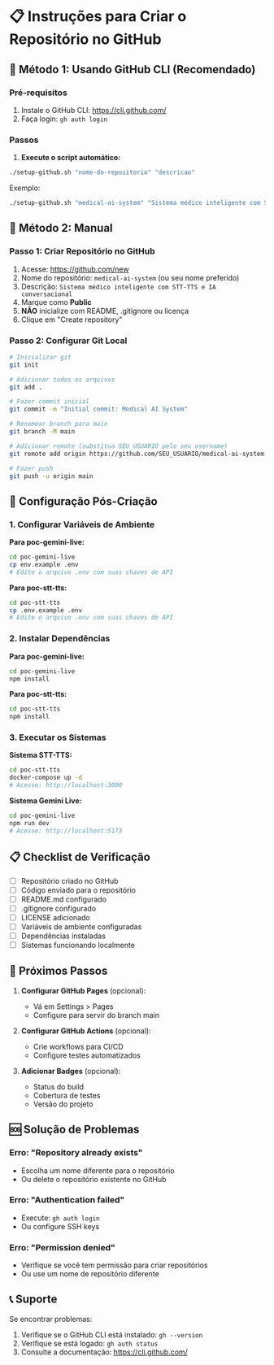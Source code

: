 # 📋 Instruções para Criar o Repositório no GitHub

## 🚀 Método 1: Usando GitHub CLI (Recomendado)

### Pré-requisitos
1. Instale o GitHub CLI: https://cli.github.com/
2. Faça login: `gh auth login`

### Passos
1. **Execute o script automático:**
```bash
./setup-github.sh "nome-do-repositorio" "descricao"
```

Exemplo:
```bash
./setup-github.sh "medical-ai-system" "Sistema médico inteligente com STT-TTS e IA conversacional"
```

## 🚀 Método 2: Manual

### Passo 1: Criar Repositório no GitHub
1. Acesse: https://github.com/new
2. Nome do repositório: `medical-ai-system` (ou seu nome preferido)
3. Descrição: `Sistema médico inteligente com STT-TTS e IA conversacional`
4. Marque como **Public**
5. **NÃO** inicialize com README, .gitignore ou licença
6. Clique em "Create repository"

### Passo 2: Configurar Git Local
```bash
# Inicializar git
git init

# Adicionar todos os arquivos
git add .

# Fazer commit inicial
git commit -m "Initial commit: Medical AI System"

# Renomear branch para main
git branch -M main

# Adicionar remote (substitua SEU_USUARIO pelo seu username)
git remote add origin https://github.com/SEU_USUARIO/medical-ai-system.git

# Fazer push
git push -u origin main
```

## 🔧 Configuração Pós-Criação

### 1. Configurar Variáveis de Ambiente

**Para poc-gemini-live:**
```bash
cd poc-gemini-live
cp env.example .env
# Edite o arquivo .env com suas chaves de API
```

**Para poc-stt-tts:**
```bash
cd poc-stt-tts
cp .env.example .env
# Edite o arquivo .env com suas chaves de API
```

### 2. Instalar Dependências

**Para poc-gemini-live:**
```bash
cd poc-gemini-live
npm install
```

**Para poc-stt-tts:**
```bash
cd poc-stt-tts
npm install
```

### 3. Executar os Sistemas

**Sistema STT-TTS:**
```bash
cd poc-stt-tts
docker-compose up -d
# Acesse: http://localhost:3000
```

**Sistema Gemini Live:**
```bash
cd poc-gemini-live
npm run dev
# Acesse: http://localhost:5173
```

## 📋 Checklist de Verificação

- [ ] Repositório criado no GitHub
- [ ] Código enviado para o repositório
- [ ] README.md configurado
- [ ] .gitignore configurado
- [ ] LICENSE adicionado
- [ ] Variáveis de ambiente configuradas
- [ ] Dependências instaladas
- [ ] Sistemas funcionando localmente

## 🎯 Próximos Passos

1. **Configurar GitHub Pages** (opcional):
   - Vá em Settings > Pages
   - Configure para servir do branch main

2. **Configurar GitHub Actions** (opcional):
   - Crie workflows para CI/CD
   - Configure testes automatizados

3. **Adicionar Badges** (opcional):
   - Status do build
   - Cobertura de testes
   - Versão do projeto

## 🆘 Solução de Problemas

### Erro: "Repository already exists"
- Escolha um nome diferente para o repositório
- Ou delete o repositório existente no GitHub

### Erro: "Authentication failed"
- Execute: `gh auth login`
- Ou configure SSH keys

### Erro: "Permission denied"
- Verifique se você tem permissão para criar repositórios
- Ou use um nome de repositório diferente

## 📞 Suporte

Se encontrar problemas:
1. Verifique se o GitHub CLI está instalado: `gh --version`
2. Verifique se está logado: `gh auth status`
3. Consulte a documentação: https://cli.github.com/
